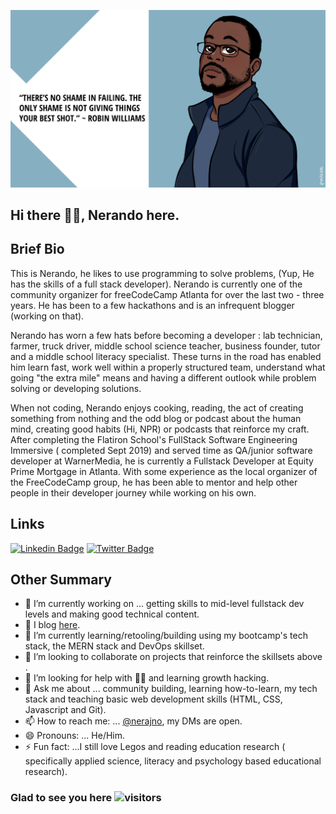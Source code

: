 


![my banner](https://github.com/Nerajno/nerajno/blob/master/banner.png)

## Hi there ✋🏽, Nerando here. 

## Brief Bio 
 This is Nerando, he likes to use programming to solve problems, (Yup, He has the skills of a full stack developer). Nerando is currently one of the community organizer for freeCodeCamp Atlanta for over the last two - three  years. He has been to a few hackathons and is an infrequent blogger (working on that).

Nerando has worn a few hats before becoming a developer : lab technician, farmer, truck driver, middle school science teacher, business founder, tutor and a middle school literacy specialist. These turns in the road has enabled him learn fast, work well within a  properly structured team, understand what going "the extra mile" means and having a different outlook while problem solving or developing solutions.

When not coding, Nerando enjoys cooking, reading, the act of creating something from nothing and the odd blog or podcast about the human mind, creating good habits (Hi, NPR) or podcasts that reinforce my craft. After completing the Flatiron School's FullStack Software Engineering Immersive ( completed Sept 2019) and served time as QA/junior software  developer at WarnerMedia, he is currently a Fullstack Developer at Equity Prime Mortgage in Atlanta.  With some experience as the local organizer of the FreeCodeCamp group, he has been able to mentor and help other people in their developer journey while working on his own. 

## Links ## 
[![Linkedin Badge](https://img.shields.io/badge/-LinkedIn-0e76a8?style=flat-square&logo=Linkedin&logoColor=white)](https://www.linkedin.com/in/nerando-johnson/)
[![Twitter Badge](https://img.shields.io/badge/-Twitter-00acee?style=flat-square&logo=Twitter&logoColor=white)](https://twitter.com/nerajno)

## Other Summary
- 🔭 I’m currently working on ... getting skills to mid-level fullstack dev levels and making good technical content.
- 📝 I blog [here](https://dev.to/nerajno). 
- 🌱 I’m currently learning/retooling/building using my bootcamp's tech stack, the MERN stack and DevOps skillset.
- 👯 I’m looking to collaborate on projects that reinforce the skillsets above . 
- 🤔 I’m looking for help with ☝🏽 and learning growth hacking.
- 💬 Ask me about ... community building, learning how-to-learn, my tech stack and teaching basic web development skills (HTML, CSS, Javascript and Git).
- 📫 How to reach me: ...  [@nerajno](https://twitter.com/nerajno), my DMs are open.
- 😄 Pronouns: ... He/Him.
- ⚡ Fun fact: ...I still love Legos and reading education research ( specifically applied science, literacy and psychology based educational research). 

###  Glad to see you here   ![visitors](https://page-views.glitch.me/badge?page_id=$nerajno)
